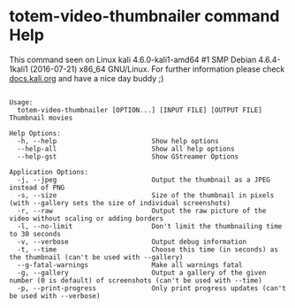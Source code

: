 # totem-video-thumbnailer command Help
 
 This command seen on Linux kali 4.6.0-kali1-amd64 #1 SMP Debian 4.6.4-1kali1 (2016-07-21) x86_64 GNU/Linux. For further information please check [docs.kali.org](docs.kali.org) and have a nice day buddy ;) 

~~~

Usage:
  totem-video-thumbnailer [OPTION...] [INPUT FILE] [OUTPUT FILE] Thumbnail movies

Help Options:
  -h, --help                        Show help options
  --help-all                        Show all help options
  --help-gst                        Show GStreamer Options

Application Options:
  -j, --jpeg                        Output the thumbnail as a JPEG instead of PNG
  -s, --size                        Size of the thumbnail in pixels (with --gallery sets the size of individual screenshots)
  -r, --raw                         Output the raw picture of the video without scaling or adding borders
  -l, --no-limit                    Don't limit the thumbnailing time to 30 seconds
  -v, --verbose                     Output debug information
  -t, --time                        Choose this time (in seconds) as the thumbnail (can't be used with --gallery)
  --g-fatal-warnings                Make all warnings fatal
  -g, --gallery                     Output a gallery of the given number (0 is default) of screenshots (can't be used with --time)
  -p, --print-progress              Only print progress updates (can't be used with --verbose)


~~~
